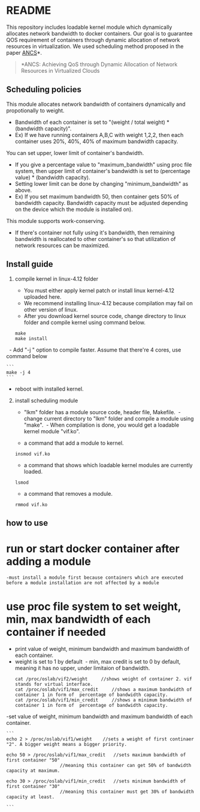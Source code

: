 # README

This repository includes loadable kernel module which dynamically allocates network bandwidth to docker containers. Our goal is to guarantee QOS requirement of containers through dynamic allocation of network resources in virtualization. We used scheduling method proposed in the paper [ANCS](https://www.hindawi.com/journals/sp/2016/4708195/abs/)*. 

> *ANCS: Achieving QoS through Dynamic Allocation of Network Resources in Virtualized Clouds


## Scheduling policies

This module allocates network bandwidth of containers dynamically and propotionally to weight. 
   - Bandwidth of each container is set to "(weight / total weight) * (bandwidth capacity)".
   - Ex) If we have running containers A,B,C with weight 1,2,2, then each container uses 20%, 40%, 40% of maximum bandwidth capacity.


You can set upper, lower limit of container's bandwidth.
   - If you give a percentage value to "maximum_bandwidth" using proc file system, then upper limit of container's bandwidth is set to (percentage value) * (bandwidth capacity).
   - Setting lower limit can be done by changing "minimum_bandwidth" as above.
   - Ex) If you set maximum bandwidth 50, then container gets 50% of bandwidth capacity. Bandwidth capacity must be adjusted depending on the device which the module is installed on).


This module supports work-conserving.
   - If there's container not fully using it's bandwidth, then remaining bandwidth is reallocated to other container's so that utilization of network resources can be maximized.

## Install guide

1. compile kernel in linux-4.12 folder
   - You must either apply kernel patch or install linux kernel-4.12 uploaded here. 
   - We recommend installing linux-4.12 because compilation may fail on other version of linux.
   - After you download kernel source code, change directory to linux folder and compile kernel using command below.

	```
	make
	make install
	```

   - Add "-j <number of cores>" option to compile faster. Assume that there're 4 cores, use command below

	```
	make -j 4
	```

   - reboot with installed kernel.

2. install scheduling module 
   - "lkm" folder has a module source code, header file, Makefile.
   - change current directory to "lkm" folder and compile a module using "make". 
   - When compilation is done, you would get a loadable kernel module "vif.ko".
   
   - a command that add a module to kernel.

	```
	insmod vif.ko
	```

   - a command that shows which loadable kernel modules are currently loaded.

	```
	lsmod
	```

   - a command that removes a module.

	```
	rmmod vif.ko
	```

## how to use 

# run or start docker container after adding a module
	-must install a module first because containers which are executed before a module installation are not affected by a module

# use proc file system to set weight, min, max bandwidth of each container if needed

  - print value of weight, minimum bandwidth and maximum bandwidth of each container.
  - weight is set to 1 by default
  - min, max credit is set to 0 by default, meaning it has no upper, under limitaion of bandwidth.
  	```
	cat /proc/oslab/vif2/weight		//shows weight of container 2. vif stands for virtual interface.
	cat /proc/oslab/vif1/max_credit		//shows a maximum bandwidth of container 1 in form of  percentage of bandwidth capacity.
	cat /proc/oslab/vif1/min_credit		//shows a minimum bandwidth of container 1 in form of  percentage of bandwidth capacity.
	```

   -set value of weight, minimum bandwidth and maximum bandwidth of each container.
	
	```
	echo 2 > /proc/oslab/vif1/weight	//sets a weight of first continaer "2". A bigger weight means a bigger priority.
						
	echo 50 > /proc/oslab/vif1/max_credit 	//sets maximum bandwidth of first container "50"
						//meaning this container can get 50% of bandwidth capacity at maximum.
	
	echo 30 > /proc/oslab/vif1/min_credit	//sets minimum bandwidth of first container "30"
						//meaning this container must get 30% of bandwidth capacity at least.
	
	```
